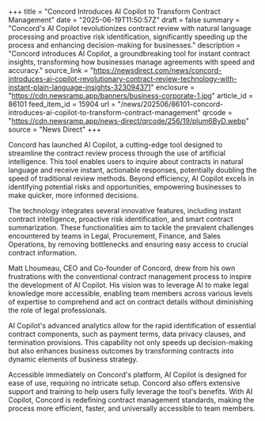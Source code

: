 +++
title = "Concord Introduces AI Copilot to Transform Contract Management"
date = "2025-06-19T11:50:57Z"
draft = false
summary = "Concord's AI Copilot revolutionizes contract review with natural language processing and proactive risk identification, significantly speeding up the process and enhancing decision-making for businesses."
description = "Concord introduces AI Copilot, a groundbreaking tool for instant contract insights, transforming how businesses manage agreements with speed and accuracy."
source_link = "https://newsdirect.com/news/concord-introduces-ai-copilot-revolutionary-contract-review-technology-with-instant-plain-language-insights-323094371"
enclosure = "https://cdn.newsramp.app/banners/business-corporate-1.jpg"
article_id = 86101
feed_item_id = 15904
url = "/news/202506/86101-concord-introduces-ai-copilot-to-transform-contract-management"
qrcode = "https://cdn.newsramp.app/news-direct/qrcode/256/19/plum6ByD.webp"
source = "News Direct"
+++

<p>Concord has launched AI Copilot, a cutting-edge tool designed to streamline the contract review process through the use of artificial intelligence. This tool enables users to inquire about contracts in natural language and receive instant, actionable responses, potentially doubling the speed of traditional review methods. Beyond efficiency, AI Copilot excels in identifying potential risks and opportunities, empowering businesses to make quicker, more informed decisions.</p><p>The technology integrates several innovative features, including instant contract intelligence, proactive risk identification, and smart contract summarization. These functionalities aim to tackle the prevalent challenges encountered by teams in Legal, Procurement, Finance, and Sales Operations, by removing bottlenecks and ensuring easy access to crucial contract information.</p><p>Matt Lhoumeau, CEO and Co-founder of Concord, drew from his own frustrations with the conventional contract management process to inspire the development of AI Copilot. His vision was to leverage AI to make legal knowledge more accessible, enabling team members across various levels of expertise to comprehend and act on contract details without diminishing the role of legal professionals.</p><p>AI Copilot's advanced analytics allow for the rapid identification of essential contract components, such as payment terms, data privacy clauses, and termination provisions. This capability not only speeds up decision-making but also enhances business outcomes by transforming contracts into dynamic elements of business strategy.</p><p>Accessible immediately on Concord's platform, AI Copilot is designed for ease of use, requiring no intricate setup. Concord also offers extensive support and training to help users fully leverage the tool's benefits. With AI Copilot, Concord is redefining contract management standards, making the process more efficient, faster, and universally accessible to team members.</p>